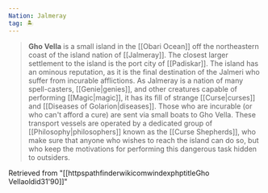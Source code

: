 ```yaml
---
Nation: Jalmeray
tag: 🏝️
---
```


> **Gho Vella** is a small island in the [[Obari Ocean]] off the northeastern coast of the island nation of [[Jalmeray]]. The closest larger settlement to the island is the port city of [[Padiskar]]. The island has an ominous reputation, as it is the final destination of the Jalmeri who suffer from incurable afflictions. As Jalmeray is a nation of many spell-casters, [[Genie|genies]], and other creatures capable of performing [[Magic|magic]], it has its fill of strange [[Curse|curses]] and [[Diseases of Golarion|diseases]]. Those who are incurable (or who can't afford a cure) are sent via small boats to Gho Vella. These transport vessels are operated by a dedicated group of [[Philosophy|philosophers]] known as the [[Curse Shepherds]], who make sure that anyone who wishes to reach the island can do so, but who keep the motivations for performing this dangerous task hidden to outsiders.








Retrieved from "[[httpspathfinderwikicomwindexphptitleGho Vellaoldid31'90]]"